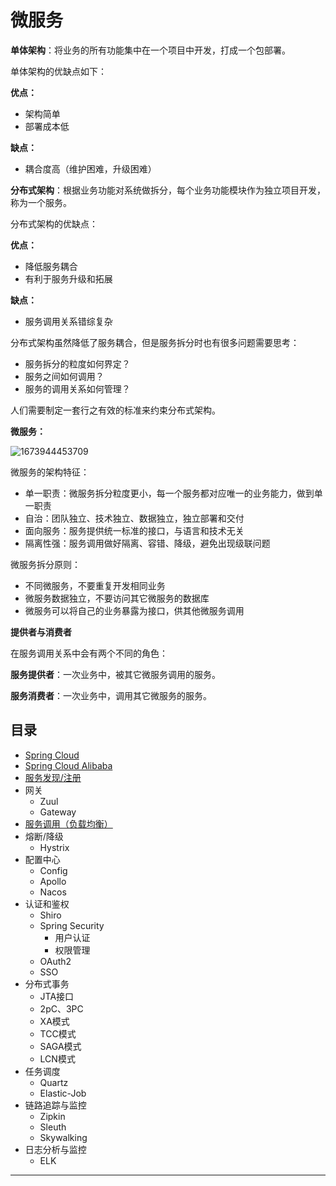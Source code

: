 # 微服务

**单体架构**：将业务的所有功能集中在一个项目中开发，打成一个包部署。

单体架构的优缺点如下：

**优点：**

* 架构简单
* 部署成本低

**缺点：**

* 耦合度高（维护困难，升级困难）

**分布式架构**：根据业务功能对系统做拆分，每个业务功能模块作为独立项目开发，称为一个服务。

分布式架构的优缺点：

**优点：**

* 降低服务耦合
* 有利于服务升级和拓展

**缺点：**

* 服务调用关系错综复杂

分布式架构虽然降低了服务耦合，但是服务拆分时也有很多问题需要思考：

* 服务拆分的粒度如何界定？
* 服务之间如何调用？
* 服务的调用关系如何管理？

人们需要制定一套行之有效的标准来约束分布式架构。

**微服务：**

![1673944453709](image/microservice/1673944453709.png)

微服务的架构特征：

* 单一职责：微服务拆分粒度更小，每一个服务都对应唯一的业务能力，做到单一职责
* 自治：团队独立、技术独立、数据独立，独立部署和交付
* 面向服务：服务提供统一标准的接口，与语言和技术无关
* 隔离性强：服务调用做好隔离、容错、降级，避免出现级联问题

微服务拆分原则：

* 不同微服务，不要重复开发相同业务
* 微服务数据独立，不要访问其它微服务的数据库
* 微服务可以将自己的业务暴露为接口，供其他微服务调用

**提供者与消费者**

在服务调用关系中会有两个不同的角色：

**服务提供者**：一次业务中，被其它微服务调用的服务。

**服务消费者**：一次业务中，调用其它微服务的服务。

## 目录

* [Spring Cloud](../spring/springcloud/springcloud.md)
* [Spring Cloud Alibaba](../spring/springcloudalibaba/springcloudalibaba.md)
* [服务发现/注册](./registry/register.md)
* 网关
  * Zuul
  * Gateway
* [服务调用（负载均衡）](./load-balance/load-balance.md)
* 熔断/降级
  * Hystrix
* 配置中心
  * Config
  * Apollo
  * Nacos
* 认证和鉴权
  * Shiro
  * Spring Security
    * 用户认证
    * 权限管理
  * OAuth2
  * SSO
* 分布式事务
  * JTA接口
  * 2pC、3PC
  * XA模式
  * TCC模式
  * SAGA模式
  * LCN模式
* 任务调度
  * Quartz
  * Elastic-Job
* 链路追踪与监控
  * Zipkin
  * Sleuth
  * Skywalking
* 日志分析与监控
  * ELK

---
